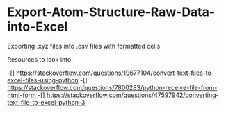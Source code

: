 # Export-Atom-Structure-Raw-Data-into-Excel
Exporting .xyz files into .csv files with formatted cells


Resources to look into:

-[] https://stackoverflow.com/questions/19677104/convert-text-files-to-excel-files-using-python
-[] https://stackoverflow.com/questions/7800283/python-receive-file-from-html-form
-[] https://stackoverflow.com/questions/47597942/converting-text-file-to-excel-python-3
